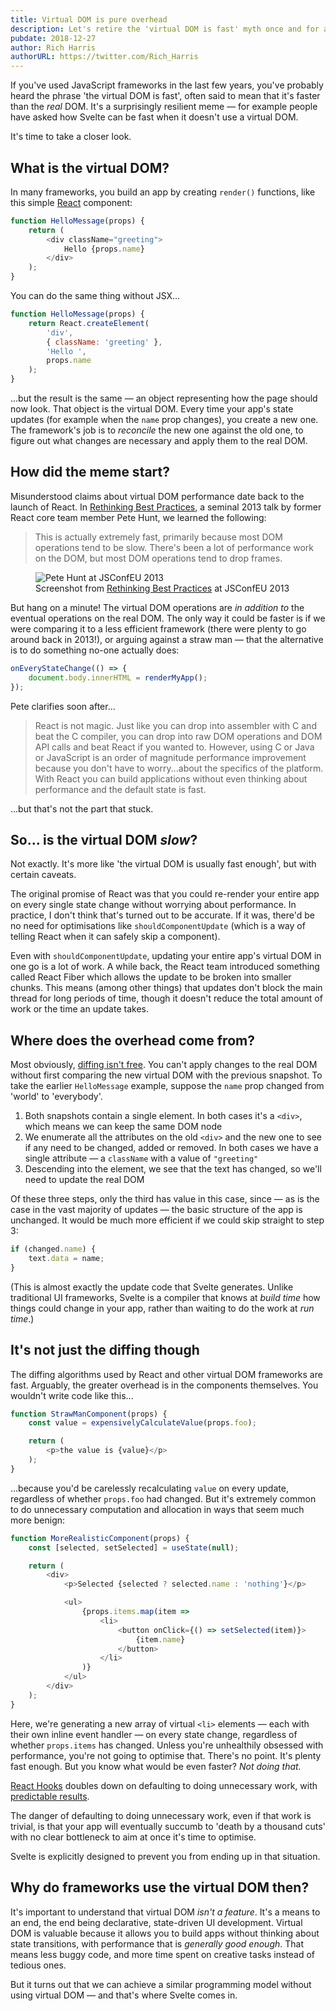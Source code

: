 ```yaml
---
title: Virtual DOM is pure overhead
description: Let's retire the 'virtual DOM is fast' myth once and for all
pubdate: 2018-12-27
author: Rich Harris
authorURL: https://twitter.com/Rich_Harris
---
```


If you've used JavaScript frameworks in the last few years, you've probably heard the phrase 'the virtual DOM is fast', often said to mean that it's faster than the *real* DOM. It's a surprisingly resilient meme — for example people have asked how Svelte can be fast when it doesn't use a virtual DOM.

It's time to take a closer look.


## What is the virtual DOM?

In many frameworks, you build an app by creating `render()` functions, like this simple [React](https://reactjs.org/) component:

```js
function HelloMessage(props) {
	return (
		<div className="greeting">
			Hello {props.name}
		</div>
	);
}
```

You can do the same thing without JSX...

```js
function HelloMessage(props) {
	return React.createElement(
		'div',
		{ className: 'greeting' },
		'Hello ',
		props.name
	);
}
```

...but the result is the same — an object representing how the page should now look. That object is the virtual DOM. Every time your app's state updates (for example when the `name` prop changes), you create a new one. The framework's job is to *reconcile* the new one against the old one, to figure out what changes are necessary and apply them to the real DOM.


## How did the meme start?

Misunderstood claims about virtual DOM performance date back to the launch of React. In [Rethinking Best Practices](https://www.youtube.com/watch?v=x7cQ3mrcKaY), a seminal 2013 talk by former React core team member Pete Hunt, we learned the following:

> This is actually extremely fast, primarily because most DOM operations tend to be slow. There's been a lot of performance work on the DOM, but most DOM operations tend to drop frames.

<figure>
	<img alt="Pete Hunt at JSConfEU 2013" src="media/rethinking-best-practices.jpg">
	<figcaption>Screenshot from <a href="https://www.youtube.com/watch?v=x7cQ3mrcKaY">Rethinking Best Practices</a> at JSConfEU 2013</figcaption>
</figure>

But hang on a minute! The virtual DOM operations are *in addition to* the eventual operations on the real DOM. The only way it could be faster is if we were comparing it to a less efficient framework (there were plenty to go around back in 2013!), or arguing against a straw man — that the alternative is to do something no-one actually does:

```js
onEveryStateChange(() => {
	document.body.innerHTML = renderMyApp();
});
```

Pete clarifies soon after...

> React is not magic. Just like you can drop into assembler with C and beat the C compiler, you can drop into raw DOM operations and DOM API calls and beat React if you wanted to. However, using C or Java or JavaScript is an order of magnitude performance improvement because you don't have to worry...about the specifics of the platform. With React you can build applications without even thinking about performance and the default state is fast.

...but that's not the part that stuck.



## So... is the virtual DOM *slow*?

Not exactly. It's more like 'the virtual DOM is usually fast enough', but with certain caveats.

The original promise of React was that you could re-render your entire app on every single state change without worrying about performance. In practice, I don't think that's turned out to be accurate. If it was, there'd be no need for optimisations like `shouldComponentUpdate` (which is a way of telling React when it can safely skip a component).

Even with `shouldComponentUpdate`, updating your entire app's virtual DOM in one go is a lot of work. A while back, the React team introduced something called React Fiber which allows the update to be broken into smaller chunks. This means (among other things) that updates don't block the main thread for long periods of time, though it doesn't reduce the total amount of work or the time an update takes.


## Where does the overhead come from?

Most obviously, [diffing isn't free](https://twitter.com/pcwalton/status/1015694528857047040). You can't apply changes to the real DOM without first comparing the new virtual DOM with the previous snapshot. To take the earlier `HelloMessage` example, suppose the `name` prop changed from 'world' to 'everybody'.

1. Both snapshots contain a single element. In both cases it's a `<div>`, which means we can keep the same DOM node
2. We enumerate all the attributes on the old `<div>` and the new one to see if any need to be changed, added or removed. In both cases we have a single attribute — a `className` with a value of `"greeting"`
3. Descending into the element, we see that the text has changed, so we'll need to update the real DOM

Of these three steps, only the third has value in this case, since — as is the case in the vast majority of updates — the basic structure of the app is unchanged. It would be much more efficient if we could skip straight to step 3:

```js
if (changed.name) {
	text.data = name;
}
```

(This is almost exactly the update code that Svelte generates. Unlike traditional UI frameworks, Svelte is a compiler that knows at *build time* how things could change in your app, rather than waiting to do the work at *run time*.)


## It's not just the diffing though

The diffing algorithms used by React and other virtual DOM frameworks are fast. Arguably, the greater overhead is in the components themselves. You wouldn't write code like this...

```js
function StrawManComponent(props) {
	const value = expensivelyCalculateValue(props.foo);

	return (
		<p>the value is {value}</p>
	);
}
```

...because you'd be carelessly recalculating `value` on every update, regardless of whether `props.foo` had changed. But it's extremely common to do unnecessary computation and allocation in ways that seem much more benign:

```js
function MoreRealisticComponent(props) {
	const [selected, setSelected] = useState(null);

	return (
		<div>
			<p>Selected {selected ? selected.name : 'nothing'}</p>

			<ul>
				{props.items.map(item =>
					<li>
						<button onClick={() => setSelected(item)}>
							{item.name}
						</button>
					</li>
				)}
			</ul>
		</div>
	);
}
```

Here, we're generating a new array of virtual `<li>` elements — each with their own inline event handler — on every state change, regardless of whether `props.items` has changed. Unless you're unhealthily obsessed with performance, you're not going to optimise that. There's no point. It's plenty fast enough. But you know what would be even faster? *Not doing that.*

<aside><p><a href="https://reactjs.org/docs/hooks-intro.html">React Hooks</a> doubles down on defaulting to doing unnecessary work, with <a href="https://twitter.com/thekitze/status/1078582382201131008">predictable results</a>.</p></aside>

The danger of defaulting to doing unnecessary work, even if that work is trivial, is that your app will eventually succumb to 'death by a thousand cuts' with no clear bottleneck to aim at once it's time to optimise.

Svelte is explicitly designed to prevent you from ending up in that situation.


## Why do frameworks use the virtual DOM then?

It's important to understand that virtual DOM *isn't a feature*. It's a means to an end, the end being declarative, state-driven UI development. Virtual DOM is valuable because it allows you to build apps without thinking about state transitions, with performance that is *generally good enough*. That means less buggy code, and more time spent on creative tasks instead of tedious ones.

But it turns out that we can achieve a similar programming model without using virtual DOM — and that's where Svelte comes in.

